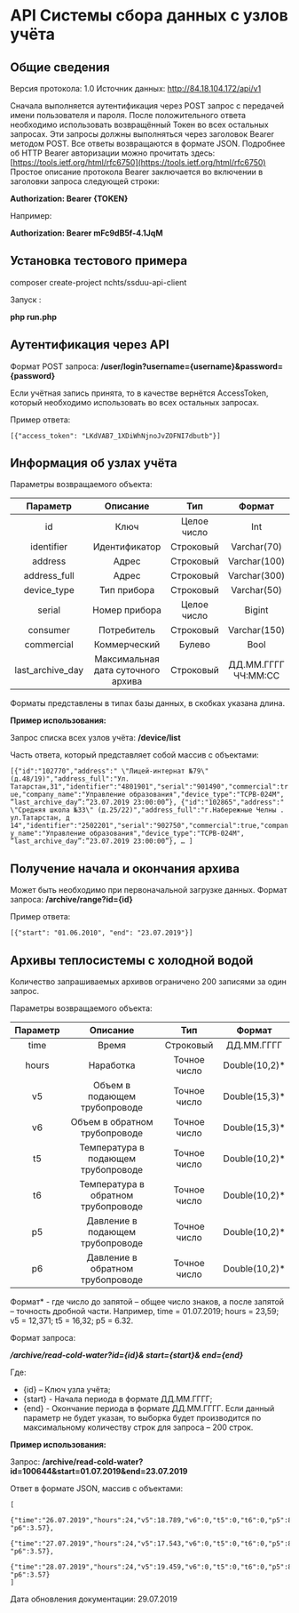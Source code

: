# API Системы сбора данных с узлов учёта

## Общие сведения

Версия протокола: 1.0
Источник данных: http://84.18.104.172/api/v1

Сначала выполняется аутентификация через POST запрос с передачей имени пользователя и пароля. После положительного ответа необходимо использовать возвращённый Токен во всех остальных запросах. Эти запросы должны выполняться через заголовок Bearer методом POST. Все ответы возвращаются в формате JSON.
Подробнее об HTTP Bearer авторизации можно прочитать здесь: [https://tools.ietf.org/html/rfc6750](https://tools.ietf.org/html/rfc6750)
Простое описание протокола Bearer заключается во включении в заголовки запроса следующей строки:

**Authorization: Bearer {TOKEN}**

Например:

**Authorization: Bearer mFc9dB5f-4.1JqM**

## Установка тестового примера

composer create-project nchts/ssduu-api-client

Запуск :

**php run.php**

## Аутентификация через API

Формат POST запроса: **/user/login?username={username}&password={password}**

Если учётная запись принята, то в качестве вернётся AccessToken, который необходимо использовать во всех остальных запросах.

Пример ответа:

```[{"access_token": "LKdVAB7_1XDiWhNjnoJvZOFNI7dbutb"}]```

## Информация об узлах учёта

Параметры возвращаемого объекта:

| Параметр   |  Описание  |  Тип  | Формат |
| :--------: | :--------: | :---: | :----: |
| id | Ключ | Целое число | Int |
| identifier | Идентификатор | Строковый | Varchar(70) |
| address | Адрес | Строковый | Varchar(100) |
| address_full | Адрес | Строковый | Varchar(300) |
| device_type | Тип прибора | Строковый | Varchar(50) |
| serial | Номер прибора | Целое число | Bigint |
| consumer | Потребитель | Строковый | Varchar(150) |
| commercial | Коммерческий | Булево | Bool |
| last_archive_day | Максимальная дата суточного архива	| Строковый | ДД.ММ.ГГГГ ЧЧ:ММ:СС |

Форматы представлены в типах базы данных, в скобках указана длина.

**Пример использования:**

Запрос списка всех узлов учёта: **/device/list**

Часть ответа, который представляет собой массив с объектами:

```[{"id":"102770","address":" \"Лицей-интернат №79\" (д.48/19)","address_full":"Ул. Татарстан,31","identifier":"4801901","serial":"901490","commercial":true,"company_name":"Управление образования","device_type":"ТСРВ-024М", ”last_archive_day”:”23.07.2019 23:00:00”}, {"id":"102865","address":" \"Средняя школа №33\" (д.25/22)","address_full":"г.Набережные Челны . ул.Татарстан, д 14","identifier":"2502201","serial":"902750","commercial":true,"company_name":"Управление образования","device_type":"ТСРВ-024М", ”last_archive_day”:”23.07.2019 23:00:00”}, … ]```

## Получение начала и окончания архива

Может быть необходимо при первоначальной загрузке данных.
Формат запроса: **/archive/range?id={id}**

Пример ответа:

```[{"start": "01.06.2010", "end": "23.07.2019"}]```

## Архивы теплосистемы c холодной водой

Количество запрашиваемых архивов ограничено 200 записями за один запрос.

Параметры возвращаемого объекта:

| Параметр  |	Описание  | Тип	 | Формат |
| :-------: | :---------: | :--: | :----: |
| time	    | Время	  | Строковый | ДД.ММ.ГГГГ |
| hours	    | Наработка | Точное число | Double(10,2)* |
| v5	    | Объем в подающем трубопроводе | Точное число | Double(15,3)* |
| v6	    | Объем в обратном трубопроводе | Точное число | Double(15,3)* |
| t5	    | Температура в подающем трубопроводе | Точное число | Double(10,2)* |
| t6	    | Температура в обратном трубопроводе | Точное число | Double(10,2)* |
| p5	    | Давление в подающем трубопроводе | Точное число | Double(10,2)* |
| p6	    | Давление в обратном трубопроводе | Точное число | Double(10,2)* |

Формат* - где число до запятой – общее число знаков, а после запятой – точность дробной части. Например, time = 01.07.2019; hours = 23,59; v5 = 12,371; t5 = 16,32; p5 = 6.32.

Формат запроса: 

***/archive/read-cold-water?id={id}& start={start}& end={end}***

Где:
* {id} – Ключ узла учёта;
* {start} - Начала периода в формате ДД.ММ.ГГГГ;
* {end} - Окончание периода в формате ДД.ММ.ГГГГ. Если данный параметр не будет указан, то выборка будет производится по максимальному количеству строк для запроса – 200 строк.

**Пример использования:**

Запрос: **/archive/read-cold-water?id=100644&start=01.07.2019&end=23.07.2019**

Ответ в формате JSON, массив с объектами:

```
[
	{"time":"26.07.2019","hours":24,"v5":18.789,"v6":0,"t5":0,"t6":0,"p5":8.16, "p6":3.57},
	{"time":"27.07.2019","hours":24,"v5":17.543,"v6":0,"t5":0,"t6":0,"p5":8.16, "p6":3.57},
	{"time":"28.07.2019","hours":24,"v5":19.459,"v6":0,"t5":0,"t6":0,"p5":8.16, "p6":3.57}
]
```

Дата обновления документации: 29.07.2019
